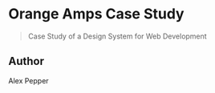 # Orange Amps Case Study

> Case Study of a Design System for Web Development

## Author

Alex Pepper
